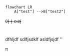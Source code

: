 ``` mermaid
flowchart LR
	A["test"] -->B["test2"]
``` 

~~아ㅓㅇ러~~
#
dfhljdf
sdlfjsdklf
asldfjsjdf
''

π